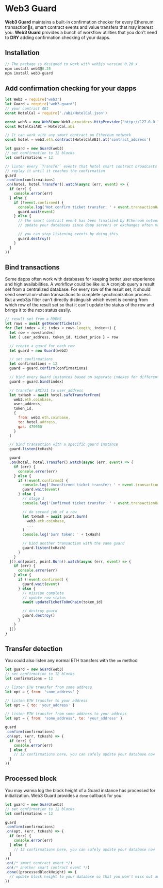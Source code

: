 # Web3 Guard

**Web3 Guard** maintains a built-in confirmation checker for every Ethereum transactions, smart contract events and value transfers that may interest you. **Web3 Guard** provides a bunch of workflow utilities that you don't need to **DRY** adding confirmation checking of your dapps.

## Installation

```javascript
// The package is designed to work with web3js version 0.20.x
npm install web3@0.20
npm install web3-guard
```

## Add confirmation checking for your dapps

```javascript
let Web3 = require('web3')
let Guard = require('web3-guard')
// your contract ABI
const HotelCal = require('./abi/HotelCal.json')

const web3 = new Web3(new Web3.providers.HttpProvider('http://127.0.0.1:8545'))
const HotelCalABI = HotelCal.abi

// It can work with any smart contract on Ethereum network
const hotel = web3.eth.contract(HotelCalABI).at('contract_address')

let guard = new Guard(web3)
// set confirmation to 12 blocks
let confirmations = 12

// listen every `Transfer` events that hotel smart contract broadcasts
// replay it until it reaches the confirmation
guard
.confirm(confirmations)
.on(hotel, hotel.Transfer().watch(async (err, event) => {
  if (err) {
    console.error(err)
  } else {
    if (!event.confirmed) {
      console.log('Not confirm ticket transfer: ' + event.transactionHash)
      guard.wait(event)
    } else {
      // the smart contract event has been finalized by Ethereum network(12 confirmations)
      // update your databases since dapp servers or exchanges often maintain several centrailzed datbases for better performance and user expeirence

      // you can stop listening events by doing this
      guard.destroy()
    }
  }
))
```

## Bind transactions

Some dapps often work with databases for keeping better user experience and high availabilities. A workflow could be like is: A cronjob query a result set from a centralized database. For every row of the result set, it should send several on-chain transactions to complete synchronization process. But a web3js filter can't directly distinguish which event is coming from which row of the result set so that it can't update the status of the row and brings it to the next status easily.

```javascript
// result set from a RDBMS
let rows = await getRecentTickets()
for (let index = 0; index < rows.length; index++) {
  let row = rows[index]
  let { user_address, token_id, ticket_price } = row

  // create a guard for each row
  let guard = new Guard(web3)

  // set confirmations
  let confirmations = 12
  guard = guard.confirm(confirmations)

  // bind every Guard instances based on separate indexes for different row
  guard = guard.bind(index)

  // transfer ERC721 to user_address
  let txHash = await hotel.safeTransferFrom(
    web3.eth.coinbase,
    user_address,
    token_id,
    {
      from: web3.eth.coinbase,
      to: hotel.address,
      gas: 470000
    }
  )

  // bind transaction with a specific gaurd instance
  guard.listen(txHash)

  guard
  .on(hotel, hotel.Transfer().watch(async (err, event) => {
    if (err) {
      console.error(err)
    } else {
      if (!event.confirmed) {
        console.log('Unconfirmed ticket transfer: ' + event.transactionHash)
        guard.wait(event)
      } else {
        // stage 1
        console.log('Confirmed ticket transfer: ' + event.transactionHash)

        // do second job of a row
        let txHash = await point.burn(
          web3.eth.coinbase,
          ...
        )
        console.log('burn token: ' + txHash)

        // bind another transaction with the same guard
        guard.listen(txHash)
      }
    }
  })).on(point, point.Burn().watch(async (err, event) => {
    if (err) {
      console.error(err)
    } else {
      if (!event.confirmed) {
        guard.wait(event)
      } else {
        // mission complete
        // update row status
        await updateTicketToOnChain(token_id)

        // destroy guard
        guard.destroy()
      }
    }
  }))
}
```

## Transfer detection

You could also listen any normal ETH transfers with the `on` method

```javascript
let guard = new Guard(web3)
// set confirmation to 12 blocks
let confirmations = 12

// listen ETH transfer from some address
let opt = { from: 'some_address' }

// listen ETH transfer to your address
let opt = { to: 'your_address' }

// listen ETH transfer from some address to your address
let opt = { from: 'some_address', to: 'your_address' }

guard
.confirm(confirmations)
.on(opt, (err, txHash) => {
  if (err) {
    console.error(err)
  } else {
    // 12 confirmations here, you can safely update your database now
  }
))
```

## Processed block

You may wanna log the block height of a Guard instance has processed for initialization. Web3 Guard provides a `done` callback for you.

```javascript
let guard = new Guard(web3)
// set confirmation to 12 blocks
let confirmations = 12

guard
.confirm(confirmations)
.on(opt, (err, txHash) => {
  if (err) {
    console.error(err)
  } else {
    // 12 confirmations here, you can safely update your database now
  }
))
.on(/* smart contract event */)
.on(/* another smart contract event */)
.done((processedBlockHeight) => {
  // update block height to your database so that you won't miss out any confirmed event or ETH transfer of your dapp
})
```